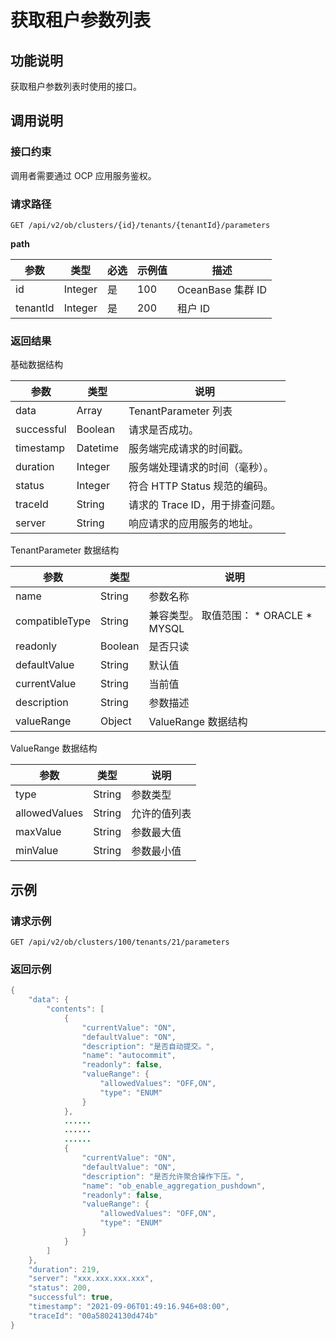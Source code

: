 获取租户参数列表 
=============================



功能说明 
-------------------------

获取租户参数列表时使用的接口。

调用说明 
-------------------------

### 接口约束 

调用者需要通过 OCP 应用服务鉴权。

### 请求路径 

`GET /api/v2/ob/clusters/{id}/tenants/{tenantId}/parameters`

**path** 


|    参数    |   类型    | 必选 | 示例值 |       描述        |
|----------|---------|----|-----|-----------------|
| id       | Integer | 是  | 100 | OceanBase 集群 ID |
| tenantId | Integer | 是  | 200 | 租户 ID           |



### 返回结果 

基础数据结构


|     参数     |    类型    |          说明           |
|------------|----------|-----------------------|
| data       | Array    | TenantParameter 列表    |
| successful | Boolean  | 请求是否成功。               |
| timestamp  | Datetime | 服务端完成请求的时间戳。          |
| duration   | Integer  | 服务端处理请求的时间（毫秒）。       |
| status     | Integer  | 符合 HTTP Status 规范的编码。 |
| traceId    | String   | 请求的 Trace ID，用于排查问题。  |
| server     | String   | 响应请求的应用服务的地址。         |



TenantParameter 数据结构


|       参数       |   类型    |                                                                          说明                                                                          |
|----------------|---------|------------------------------------------------------------------------------------------------------------------------------------------------------|
| name           | String  | 参数名称                                                                                                                                                 |
| compatibleType | String  | 兼容类型。 取值范围： * ORACLE   * MYSQL    |
| readonly       | Boolean | 是否只读                                                                                                                                                 |
| defaultValue   | String  | 默认值                                                                                                                                                  |
| currentValue   | String  | 当前值                                                                                                                                                  |
| description    | String  | 参数描述                                                                                                                                                 |
| valueRange     | Object  | ValueRange 数据结构                                                                                                                                      |



ValueRange 数据结构


|      参数       |   类型   |   说明   |
|---------------|--------|--------|
| type          | String | 参数类型   |
| allowedValues | String | 允许的值列表 |
| maxValue      | String | 参数最大值  |
| minValue      | String | 参数最小值  |



示例 
-----------------------

### 请求示例 

`GET /api/v2/ob/clusters/100/tenants/21/parameters`

### 返回示例 

```java
{
    "data": {
        "contents": [
            {
                "currentValue": "ON",
                "defaultValue": "ON",
                "description": "是否自动提交。",
                "name": "autocommit",
                "readonly": false,
                "valueRange": {
                    "allowedValues": "OFF,ON",
                    "type": "ENUM"
                }
            },
            ......
            ......
            ......
            {
                "currentValue": "ON",
                "defaultValue": "ON",
                "description": "是否允许聚合操作下压。",
                "name": "ob_enable_aggregation_pushdown",
                "readonly": false,
                "valueRange": {
                    "allowedValues": "OFF,ON",
                    "type": "ENUM"
                }
            }
        ]
    },
    "duration": 219,
    "server": "xxx.xxx.xxx.xxx",
    "status": 200,
    "successful": true,
    "timestamp": "2021-09-06T01:49:16.946+08:00",
    "traceId": "00a58024130d474b"
}
```


